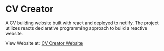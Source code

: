 # CV Creator

A CV building website built with react and deployed to netlify. The project utilizes reacts declarative programming approach to build a reactive website.

View Website at: [CV Creator Website](https://main--lovely-taffy-4510d8.netlify.app)

